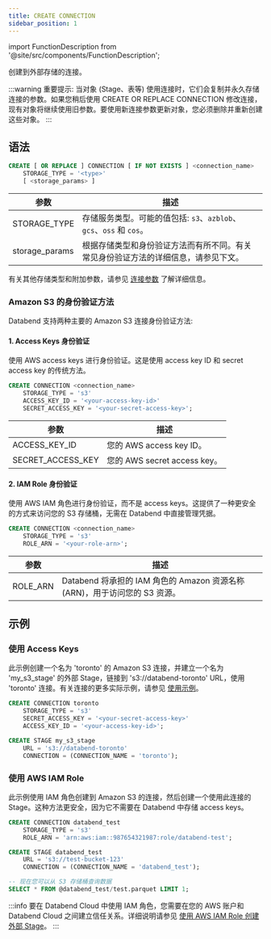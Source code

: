 ```yaml
---
title: CREATE CONNECTION
sidebar_position: 1
---
```

import FunctionDescription from '@site/src/components/FunctionDescription';

<FunctionDescription description="引入或更新: v1.2.339"/>

创建到外部存储的连接。

:::warning
重要提示: 当对象 (Stage、表等) 使用连接时，它们会复制并永久存储连接的参数。如果您稍后使用 CREATE OR REPLACE CONNECTION 修改连接，现有对象将继续使用旧参数。要使用新连接参数更新对象，您必须删除并重新创建这些对象。
:::

## 语法

```sql
CREATE [ OR REPLACE ] CONNECTION [ IF NOT EXISTS ] <connection_name> 
    STORAGE_TYPE = '<type>' 
    [ <storage_params> ]
```

| 参数        | 描述                                                                                                                                        |
|------------------|----------------------------------------------------------------------------------------------------------------------------------------------------|
| STORAGE_TYPE     | 存储服务类型。可能的值包括: `s3`、`azblob`、`gcs`、`oss` 和 `cos`。                                                         |
| storage_params   | 根据存储类型和身份验证方法而有所不同。有关常见身份验证方法的详细信息，请参见下文。 |

有关其他存储类型和附加参数，请参见 [连接参数](../../../00-sql-reference/51-connect-parameters.md) 了解详细信息。

### Amazon S3 的身份验证方法

Databend 支持两种主要的 Amazon S3 连接身份验证方法:

#### 1. Access Keys 身份验证

使用 AWS access keys 进行身份验证。这是使用 access key ID 和 secret access key 的传统方法。

```sql
CREATE CONNECTION <connection_name> 
    STORAGE_TYPE = 's3' 
    ACCESS_KEY_ID = '<your-access-key-id>' 
    SECRET_ACCESS_KEY = '<your-secret-access-key>';
```

| 参数 | 描述 |
|-----------|-------------|
| ACCESS_KEY_ID | 您的 AWS access key ID。 |
| SECRET_ACCESS_KEY | 您的 AWS secret access key。 |

#### 2. IAM Role 身份验证

使用 AWS IAM 角色进行身份验证，而不是 access keys。这提供了一种更安全的方式来访问您的 S3 存储桶，无需在 Databend 中直接管理凭据。

```sql
CREATE CONNECTION <connection_name> 
    STORAGE_TYPE = 's3' 
    ROLE_ARN = '<your-role-arn>';
```

| 参数 | 描述 |
|-----------|-------------|
| ROLE_ARN  | Databend 将承担的 IAM 角色的 Amazon 资源名称 (ARN)，用于访问您的 S3 资源。 |


## 示例

### 使用 Access Keys

此示例创建一个名为 'toronto' 的 Amazon S3 连接，并建立一个名为 'my_s3_stage' 的外部 Stage，链接到 's3://databend-toronto' URL，使用 'toronto' 连接。有关连接的更多实际示例，请参见 [使用示例](index.md#usage-examples)。  

```sql
CREATE CONNECTION toronto 
    STORAGE_TYPE = 's3' 
    SECRET_ACCESS_KEY = '<your-secret-access-key>' 
    ACCESS_KEY_ID = '<your-access-key-id>';

CREATE STAGE my_s3_stage 
    URL = 's3://databend-toronto' 
    CONNECTION = (CONNECTION_NAME = 'toronto');
```

### 使用 AWS IAM Role

此示例使用 IAM 角色创建到 Amazon S3 的连接，然后创建一个使用此连接的 Stage。这种方法更安全，因为它不需要在 Databend 中存储 access keys。

```sql
CREATE CONNECTION databend_test 
    STORAGE_TYPE = 's3' 
    ROLE_ARN = 'arn:aws:iam::987654321987:role/databend-test';

CREATE STAGE databend_test 
    URL = 's3://test-bucket-123' 
    CONNECTION = (CONNECTION_NAME = 'databend_test');

-- 现在您可以从 S3 存储桶查询数据
SELECT * FROM @databend_test/test.parquet LIMIT 1;
```

:::info
要在 Databend Cloud 中使用 IAM 角色，您需要在您的 AWS 账户和 Databend Cloud 之间建立信任关系。详细说明请参见 [使用 AWS IAM Role 创建外部 Stage](/guides/load-data/stage/aws-iam-role)。
:::